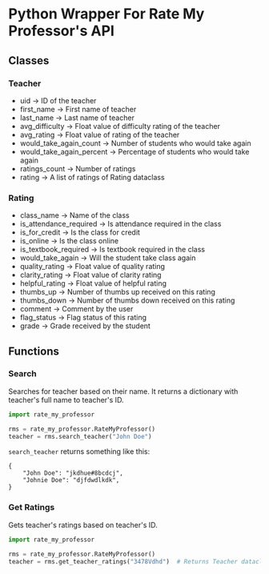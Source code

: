 # Python Wrapper For Rate My Professor's API

## Classes

### Teacher

- uid -> ID of the teacher
- first_name -> First name of teacher
- last_name -> Last name of teacher
- avg_difficulty -> Float value of difficulty rating of the teacher
- avg_rating -> Float value of rating of the teacher
- would_take_again_count -> Number of students who would take again
- would_take_again_percent -> Percentage of students who would take again
- ratings_count -> Number of ratings
- rating -> A list of ratings of Rating dataclass

### Rating

- class_name -> Name of the class
- is_attendance_required -> Is attendance required in the class
- is_for_credit -> Is the class for credit
- is_online -> Is the class online
- is_textbook_required -> Is textbook required in the class
- would_take_again -> Will the student take class again
- quality_rating -> Float value of quality rating
- clarity_rating -> Float value of clarity rating
- helpful_rating -> Float value of helpful rating
- thumbs_up -> Number of thumbs up received on this rating
- thumbs_down -> Number of thumbs down received on this rating
- comment -> Comment by the user
- flag_status -> Flag status of this rating
- grade -> Grade received by the student

## Functions

### Search

Searches for teacher based on their name. It returns a dictionary with teacher's full name to teacher's ID.

```python
import rate_my_professor

rms = rate_my_professor.RateMyProfessor()
teacher = rms.search_teacher("John Doe")
```

`search_teacher` returns something like this:

```
{
    "John Doe": "jkdhue#8bcdcj",
    "Johnie Doe": "djfdwdlkdk",
}
```

### Get Ratings

Gets teacher's ratings based on teacher's ID.

```python
import rate_my_professor

rms = rate_my_professor.RateMyProfessor()
teacher = rms.get_teacher_ratings("3478Vdhd")  # Returns Teacher dataclass
```